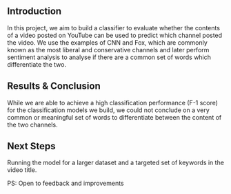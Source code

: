 ## Introduction

In this project, we aim to build a classifier to evaluate whether the contents of a video posted on YouTube can be used to predict which channel posted the video. We use the examples of CNN and Fox, which are commonly known as the most liberal and conservative channels and later perform sentiment analysis to analyse if there are a common set of words which differentiate the two.

## Results & Conclusion

While we are able to achieve a high classification performance (F-1 score) for the classification models we build, we could not conclude on a very common or meaningful set of words to differentiate between the content of the two channels.

## Next Steps

Running the model for a larger dataset and a targeted set of keywords in the video title. 

PS: Open to feedback and improvements
